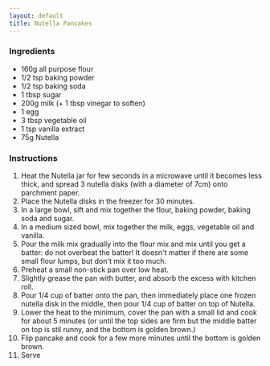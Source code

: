 ```yaml
---
layout: default
title: Nutella Pancakes
---
```


### Ingredients
- 160g all purpose flour
- 1/2 tsp baking powder
- 1/2 tsp baking soda
- 1 tbsp sugar
- 200g milk (+ 1 tbsp vinegar to soften)
- 1 egg
- 3 tbsp vegetable oil
- 1 tsp vanilla extract
- 75g Nutella

### Instructions
1. Heat the Nutella jar for few seconds in a microwave until it becomes less thick, and spread 3 nutella disks (with a diameter of 7cm) onto parchment paper.
2. Place the Nutella disks in the freezer for 30 minutes.
3. In a large bowl, sift and mix together the flour, baking powder, baking soda and sugar.
4. In a medium sized bowl, mix together the milk, eggs, vegetable oil and vanilla.
5. Pour the milk mix gradually into the flour mix and mix until you get a batter: do not overbeat the batter! It doesn't matter if there are some small flour lumps, but don't mix it too much.
6. Preheat a small non-stick pan over low heat.
7. Slightly grease the pan with butter, and absorb the excess with kitchen roll.
8. Pour 1/4 cup of batter onto the pan, then immediately place one frozen nutella disk in the middle, then pour 1/4 cup of batter on top of Nutella.
9. Lower the heat to the minimum, cover the pan with a small lid and cook for about 5 minutes (or until the top sides are firm but the middle batter on top is stil runny, and the bottom is golden brown.)
10. Flip pancake and cook for a few more minutes until the bottom is golden brown.
11. Serve
